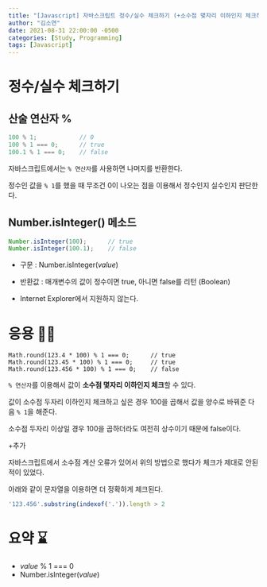 ```yaml
---
title: "[Javascript] 자바스크립트 정수/실수 체크하기 (+소수점 몇자리 이하인지 체크하기)"
author: "김소연"
date: 2021-08-31 22:00:00 -0500
categories: [Study, Programming]
tags: [Javascript]
---
```



# 정수/실수 체크하기
## 산술 연산자 %

```javascript
100 % 1; 			// 0
100 % 1 === 0;		// true
100.1 % 1 === 0;	// false
```

자바스크립트에서는  `% 연산자`를 사용하면 나머지를 반환한다.

정수인 값을  `% 1`를 했을 때 무조건 0이 나오는 점을 이용해서 정수인지 실수인지 판단한다.



## Number.isInteger() 메소드 

```javascript
Number.isInteger(100);		// true
Number.isInteger(100.1);	// false
```

- 구문 : Number.isInteger(*value*)

* 반환값 : 매개변수의 값이 정수이면 true, 아니면 false를 리턴 (Boolean)

* Internet Explorer에서 지원하지 않는다.



# 응용 🏃‍♂️

```
Math.round(123.4 * 100) % 1 === 0;		// true
Math.round(123.45 * 100) % 1 === 0;		// true
Math.round(123.456 * 100) % 1 === 0;	// false
```

`% 연산자`를 이용해서 값이 **소수점 몇자리 이하인지 체크**할 수 있다.

값이 소수점 두자리 이하인지 체크하고 싶은 경우 100을 곱해서 값을 양수로 바꿔준 다음 `% 1`을 해준다.

소수점 두자리 이상일 경우 100을 곱하더라도 여전히 상수이기 때문에 false이다.



+추가

자바스크립트에서 소수점 계산 오류가 있어서 위의 방법으로 했다가 체크가 제대로 안된 적이 있었다.

아래와 같이 문자열을 이용하면 더 정확하게 체크된다.

```javascript
'123.456'.substring(indexof('.')).length > 2
```



# 요약 ⌛

- *value* % 1 === 0
- Number.isInteger(*value*)